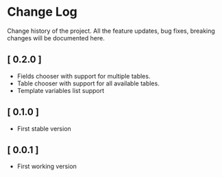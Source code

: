 # Change Log

Change history of the project. All the feature updates, bug fixes, breaking changes will be documented here.

## [ 0.2.0 ]

- Fields chooser with support for multiple tables.
- Table chooser with support for all available tables.
- Template variables list support

## [ 0.1.0 ]

- First stable version

## [ 0.0.1 ]

- First working version
